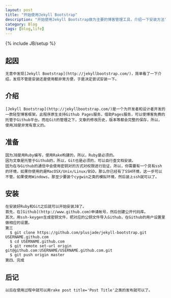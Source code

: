 ```yaml
---
layout: post
title: "开始使用Jekyll Bootstrap"
description: "开始使用Jekyll Bootstrap做为主要的博客管理工具，介绍一下安装方法"
category: Blog
tags: [blog,life]
---
```

{% include JB/setup %}
## 起因

    无意中发现[Jekyll Bootstrap](http://jekyllbootstrap.com/)，简单看了一下介绍，发现不管是安装还是使用都非常方便，于是决定尝试安装一下。

## 介绍

    [Jekyll Bootstrap](http://jekyllbootstrap.com/)是一个为开发者和设计者开发的一款轻型博客框架。此程序原生支持Github Pages服务，借助Pages服务，可以使博客免费的托管于Github平台。而在Git的管理之下，文章的修改历史，版本等都会完整的保存，所以，使用JB是非常有意义的。

## 准备

    因为JB是用Ruby编写，使用Rake构建的，所以，Ruby是必须的。
    因为文章是托管于Github的，所以，Git也是必须的，可以自行查文档安装。
    因为在与Github的通信中会使用密钥对的方式对权限进行验证，所以，你需要有一个具有ssh的环境，如果你使用的是MacOSX/Unix/Linux/BSD，那么你已经有了SSH环境，这一步可以不管，如果使用Windows，那至少要装个cygwin之类的模拟环境，然后装上ssh就可以了。

## 安装
    
    在安装好Ruby和Git之后就可以开始安装JB了。
    首先，在[Github](http://www.github.com)申请帐号，然后创建公开代码库。
    其次，用ssh-keygen生成密钥文件，把对应的公钥文件导入Github，在Github的用户设置里做相应的设置。
    第三
      $ git clone https://github.com/plusjade/jekyll-bootstrap.git USERNAME.github.com
      $ cd USERNAME.github.com
      $ git remote set-url origin git@github.com:USERNAME/USERNAME.github.com.git
      $ git push origin master
    第四、完成

## 后记

    以后在使用过程中就可以用rake post title='Post Title'之类的发布就可以了。
